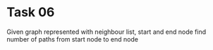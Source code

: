 # Task 06

Given graph represented with neighbour list, start and end node find number of paths from start
 node to end node